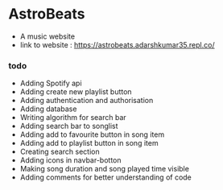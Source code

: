 # AstroBeats
* A music website
* link to website : https://astrobeats.adarshkumar35.repl.co/

### todo
* Adding Spotify api
* Adding create new playlist button
* Adding authentication and authorisation
* Adding database
* Writing algorithm for search bar
* Adding search bar to songlist
* Adding add to favourite button in song item
* Adding add to playlist button in song item
* Creating search section
* Adding icons in navbar-botton
* Making song duration and song played time visible
* Adding comments for better understanding of code
